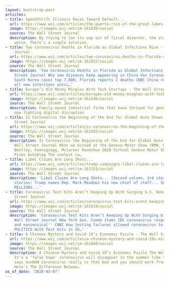 ```yaml
---
layout: bootstrap-post
articles:
- title: Spendthrift Illinois Races Toward Default...
  url: https://www.wsj.com/articles/the-puerto-rico-of-the-great-lakes-11583534149
  image: https://images.wsj.net/im-161838/social
  source: The Wall Street Journal
  description: By trying to tax its way out of fiscal disaster, the state makes matters
    worse. There’s a simple solution.
- title: Two Coronavirus Deaths in Florida as Global Infections Rise - The Wall Street
    Journal
  url: https://www.wsj.com/articles/two-coronavirus-deaths-in-florida-as-global-infections-rise-11583566355
  image: https://images.wsj.net/im-161922/social
  source: The Wall Street Journal
  description: 'Two Coronavirus Deaths in Florida as Global Infections Rise The Wall
    Street Journal Why new diseases keep appearing in China Vox Coronavirus live updates:
    South Korea cases top 7,000; Florida reports 2 deaths CNBC China reports almost
    all new infections outsi…'
- title: Europe’s Old Money Mingles With Tech Startups - The Wall Street Journal
  url: https://www.wsj.com/articles/europes-old-money-mingles-with-tech-startups-11583511875
  image: https://images.wsj.net/im-161546/social
  source: The Wall Street Journal
  description: Family-owned industrial firms that have thrived for generations are
    now fighting digital disruption
- title: Is Coronavirus the Beginning of the End for Global Auto Shows? - The Wall
    Street Journal
  url: https://www.wsj.com/articles/is-coronavirus-the-beginning-of-the-end-for-global-auto-shows-11583527071
  image: https://images.wsj.net/im-161592/social
  source: The Wall Street Journal
  description: Is Coronavirus the Beginning of the End for Global Auto Shows? The
    Wall Street Journal What we missed at the Geneva Motor Show (BMW, Porsche, Bugatti,
    Bentley, Koenigsegg, Mclaren) Roadshow 2020 Virtual Geneva Motor Show Editors'
    Picks Autoblog The coolest ca…
- title: Libel Claims Are Long Shots...
  url: https://www.wsj.com/articles/trump-campaigns-libel-claims-are-longshots-11583498061
  image: https://images.wsj.net/im-161151/social
  source: The Wall Street Journal
  description: 'Libel Claims Are Long Shots... (Second column, 3rd story, link ) Related
    stories: Trump names Rep. Mark Meadows his new chief of staff... SUES CNN; SEEKS
    MILLIONS...'
- title: Coronavirus Test Kits Aren’t Keeping Up With Surging U.S. Demand - The Wall
    Street Journal
  url: https://www.wsj.com/articles/coronavirus-test-kits-arent-keeping-up-with-surging-u-s-demand-11583539038
  image: https://images.wsj.net/im-161819/social
  source: The Wall Street Journal
  description: 'Coronavirus Test Kits Aren’t Keeping Up With Surging U.S. Demand The
    Wall Street Journal New York Gov. Cuomo slams CDC coronavirus response: ''Absurd
    and nonsensical'' CNBC How testing failures allowed coronavirus to sweep the U.S.
    POLITICO With Test Kits in Sh…'
- title: A Chinese Mystery and Covid-19’s Economic Puzzle - The Wall Street Journal
  url: https://www.wsj.com/articles/a-chinese-mystery-and-covid-19s-economic-puzzle-11583521819
  image: https://images.wsj.net/im-161668/social
  source: The Wall Street Journal
  description: A Chinese Mystery and Covid-19’s Economic Puzzle The Wall Street Journal
    It's a 'false hope' coronavirus will disappear in the summer like the flu, WHO
    says msnNOW Coronavirus really is that bad and you should work from home ZDNet
    Here's The Difference Betwee…
as_of_date: '2020-03-07'
---
```



